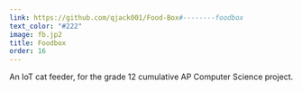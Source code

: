 ```yaml
---
link: https://github.com/qjack001/Food-Box#--------foodbox
text_color: "#222"
image: fb.jp2
title: Foodbox 
order: 16
---
```

An IoT cat feeder, for the grade 12 cumulative AP Computer Science project.
